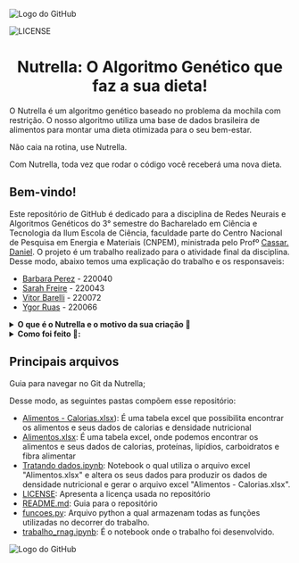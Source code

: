![Logo do GitHub](https://github.com/Sarah-Freire/Trabalho-RNAG/raw/main/A2.png)

![LICENSE](https://img.shields.io/badge/LICENSE-GNU%20General%20Public%20License%20v3.0-red)

<h1 align="center"> Nutrella: O Algoritmo Genético que faz a sua dieta! </h1>

O Nutrella é um algoritmo genético baseado no problema da mochila com restrição. O nosso algoritmo utiliza uma base de dados brasileira de alimentos para montar uma dieta otimizada para o seu bem-estar.

Não caia na rotina, use Nutrella.

Com Nutrella, toda vez que rodar o código você receberá uma nova dieta.

## Bem-vindo!

Este repositório de GitHub é dedicado para a disciplina de Redes Neurais e Algoritmos Genéticos do 3° semestre do Bacharelado em Ciência e Tecnologia da Ilum Escola de Ciência, faculdade parte do Centro Nacional de Pesquisa em Energia e Materiais (CNPEM), ministrada pelo Profº [Cassar. Daniel](https://github.com/drcassar). O projeto é um trabalho realizado para o atividade final da disciplina. Desse modo, abaixo temos uma explicação do trabalho e os responsaveis: 

 - [Barbara Perez](https://github.com/barbaraperez) - 220040
 - [Sarah Freire](https://github.com/Sarah-Freire) - 220043
 - [Vitor Barelli](https://github.com/Leprechas) - 220072
 - [Ygor Ruas](https://github.com/YgorRuas) - 220066

<details>
    
__<summary>O que é o Nutrella e o motivo da sua criação :orange:</summary>__
    
<p align="justify"> Nutrella é o nome dado a este código, o qual procura uma dieta razoável para o usuário. Desse modo, usando Algoritmos Genéticos para gerar a dieta e, para que seja possível, tem-se um dataframe contendo uma lista de vários alimentos comuns na alimentação brasileira. Pensando nisso, o diferencial em relação aos demais concorrentes é que aqui, toda vez que após interagir com o código uma dieta nova será retornada, de moto a evitar alimentações repetitivas, mantendo a qualidade nas escolhas, estas que são dadas pelos melhores indivíduos (alimentos) encontrados na busca usado pelo algoritmo.  

Além disso, sua criação se deu pelo objetivo de cientificamente poder proporcionar uma dieta com alimentos acessíveis para a população, dado o objetivo de cada usuário.
</p>
</details>

<details>

__<summary>Como foi feito 🥗:</summary>__
    
<p align="justify">Adão. </p>
</details>

## Principais arquivos

<p align="justify"> Guia para navegar no Git da Nutrella; </p>

Desse modo, as seguintes pastas compõem esse repositório:
- [Alimentos - Calorias.xlsx](https://github.com/Sarah-Freire/Trabalho-RNAG/blob/main/Alimentos%20-%20Calorias.xlsx)): É uma tabela excel que possibilita encontrar os alimentos e seus dados de calorias e densidade nutricional
- [Alimentos.xlsx](https://github.com/Sarah-Freire/Trabalho-RNAG/blob/main/Alimentos.xlsx): É uma tabela excel, onde podemos encontrar os alimentos e seus dados de calorias, proteínas, lipídios, carboidratos e fibra alimentar
- [Tratando dados.ipynb](https://github.com/Sarah-Freire/Trabalho-RNAG/blob/main/Tratando%20dados.ipynb): Notebook o qual utiliza o arquivo excel "Alimentos.xlsx" e altera os seus dados para produzir os dados de densidade nutricional e gerar o arquivo excel "Alimentos - Calorias.xlsx".
- [LICENSE](https://github.com/Sarah-Freire/Trabalho-RNAG/blob/main/LICENSE): Apresenta a licença usada no repositório
- [README.md](https://github.com/YgorRuas/Redes_Neuro_Anais/blob/main/README.md): Guia para o repositório
- [funcoes.py](https://github.com/Sarah-Freire/Trabalho-RNAG/blob/main/funcoes.py): Arquivo python a qual armazenam todas as funções utilizadas no decorrer do trabalho.
- [trabalho_rnag.ipynb](https://github.com/YgorRuas/Redes_Neuro_Anais/blob/main/experimento_template.ipynb): É o notebook onde o trabalho foi desenvolvido.


![Logo do GitHub](https://github.com/Sarah-Freire/Trabalho-RNAG/raw/main/A1.png)
